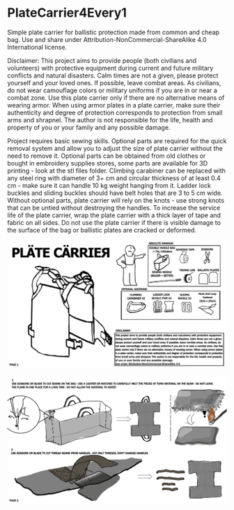 # PlateCarrier4Every1
Simple plate carrier for ballistic protection made from common and cheap bag. Use and share under Attribution-NonCommercial-ShareAlike 4.0 International license. 

Disclaimer:
This project aims to provide people (both civilians and volunteers) with protective equipment during current and future military conflicts and natural disasters. Calm times are not a given, please protect yourself and your loved ones. If possible, leave combat areas. As civilians, do not wear camouflage colors or military uniforms if you are in or near a combat zone. Use this plate carrier only if there are no alternative means of wearing armor. When using armor plates in a plate carrier, make sure their authenticity and degree of protection corresponds to protection from small arms and shrapnel. The author is not responsible for the life, health and property of you or your family and any possible damage.

Project requires basic sewing skills. Optional parts are required for the quick removal system and allow you to adjust the size of plate carrier without the need to remove it. Optional parts can be obtained from old clothes or bought in embroidery supplies stores, some parts are available for 3D printing - look at the stl files folder. Climbing carabiner can be replaced with any steel ring with diameter of 3+ cm and circular thickness of at least 0.4 cm - make sure it can handle 10 kg weight hanging from it. Ladder lock buckles and sliding buckles should have belt holes that are 3 to 5 cm wide. Without optional parts, plate carrier will rely on the knots - use strong knots that can be untied without destroying the handles. To increase the service life of the plate carrier, wrap the plate carrier with a thick layer of tape and fabric on all sides. Do not use the plate carrier if there is visible damage to the surface of the bag or ballistic plates are cracked or deformed.

![alt text](https://github.com/AsdyCorp/PlateCarrier4Every1/blob/main/images/plate_carrier_1.jpg?raw=true)

![alt text](https://github.com/AsdyCorp/PlateCarrier4Every1/blob/main/images/plate_carrier_2.jpg?raw=true)
